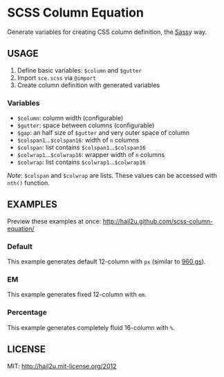 SCSS Column Equation
====================

Generate variables for creating CSS column definition, the [Sass](http://sass-lang.com/)y way.


USAGE
-----

  1. Define basic variables: `$column` and `$gutter`
  2. Import `sce.scss` via `@import`
  3. Create column definition with generated variables


### Variables

  * `$column`:                  column width (configurable)
  * `$gutter`:                  space between columns (configurable)
  * `$gap`:                     an half size of `$gutter` and very outer space of column 
  * `$colspan1`...`$colspan16`: width of `n` columns
  * `$colspan`:                 list contains `$colspan1`...`$colspan16`
  * `$colwrap1`...`$colwrap16`: wrapper width of `n` columns 
  * `$colwrap`:                 list contains `$colwrap1`...`$colwrap16`

*Note*: `$colspan` and `$colwrap` are lists. These values can be accessed with `nth()` function.


EXAMPLES
--------

Preview these examples at once: http://hail2u.github.com/scss-column-equation/


### Default

This example generates default 12-column with `px` (similar to [960.gs](http://960.gs)).

### EM

This example generates fixed 12-column with `em`. 

### Percentage

This example generates completely fluid 16-column with `%`.


LICENSE
-------

MIT: http://hail2u.mit-license.org/2012
